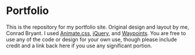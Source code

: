 # Portfolio
 This is the repository for my portfolio site. Original design and layout by me, Conrad Bryant.
 I used <a href="https://animate.style/">Animate.css</a>, <a href="https://jquery.com/">jQuery</a>, and <a href="http://imakewebthings.com/waypoints/">Waypoints</a>.
 You are free to use any of the code or design for your own use, though please include credit and a link back here if you use any significant portion.
